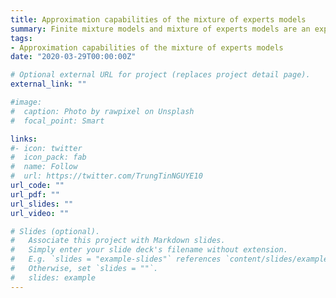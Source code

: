 ```yaml
---
title: Approximation capabilities of the mixture of experts models
summary: Finite mixture models and mixture of experts models are an expansive and expressive class of probability models that have been successfully applied in many situations where data follow a complex generative process that may be highly heterogeneous. It has long been known that finite mixture models, under sufficient regularity conditions, can approximate any probability density functions to arbitrary degrees of accuracy, and such results have been established under varying assumptive restrictions. Our work seeks to provide the weakest set of assumptions in order to establish approximation theoretic results over the widest class of probability density problems, possible. In particular, we demonstrate the richness of the class of MoE models by proving denseness results in Lebesgue spaces, when inputs and outputs variables are both compactly supported. We further prove an almost uniform convergence result when the input is univariate. Auxiliary lemmas are proved regarding the richness of the soft-max gating function class, and their relationships to the class of Gaussian gating functions. The result provides further evidence towards the success of mixture models in applications, and provides mathematical guarantees to practitioners who apply finite mixture models as well as mixture of experts models in their analytic problems.
tags:
- Approximation capabilities of the mixture of experts models
date: "2020-03-29T00:00:00Z"

# Optional external URL for project (replaces project detail page).
external_link: ""

#image:
#  caption: Photo by rawpixel on Unsplash
#  focal_point: Smart

links:
#- icon: twitter
#  icon_pack: fab
#  name: Follow
#  url: https://twitter.com/TrungTinNGUYE10
url_code: ""
url_pdf: ""
url_slides: ""
url_video: ""

# Slides (optional).
#   Associate this project with Markdown slides.
#   Simply enter your slide deck's filename without extension.
#   E.g. `slides = "example-slides"` references `content/slides/example-slides.md`.
#   Otherwise, set `slides = ""`.
#   slides: example
---
```


